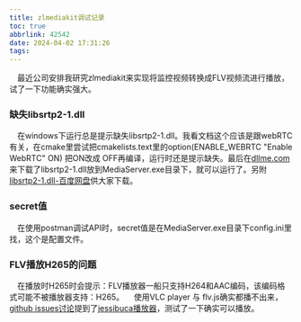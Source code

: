 ```yaml
---
title: zlmediakit调试记录
toc: true
abbrlink: 42542
date: 2024-04-02 17:31:26
tags:
---
```


&emsp;最近公司安排我研究zlmediakit来实现将监控视频转换成FLV视频流进行播放，试了一下功能确实强大。

### 缺失libsrtp2-1.dll
&emsp;在windows下运行总是提示缺失libsrtp2-1.dll。我看文档这个应该是跟webRTC有关，在cmake里尝试把cmakelists.text里的option(ENABLE_WEBRTC "Enable WebRTC" ON) 把ON改成 OFF再编译，运行时还是提示缺失。最后在[dllme.com](https://www.dllme.com/)来下载了libsrtp2-1.dll放到MediaServer.exe目录下，就可以运行了。另附[libsrtp2-1.dll-百度网盘](https://pan.baidu.com/s/1uoLsN_bVfPxF2IS-xa6PYQ?pwd=uk3g)供大家下载。

### secret值
&emsp;在使用postman调试API时，secret值是在MediaServer.exe目录下config.ini里找，这个是配置文件。

### FLV播放H265的问题
&emsp;在播放时H265时会提示：FLV播放器一船只支持H264和AAC编码，该编码格式可能不被播放器支持：H265。
&emsp;使用VLC player 与 flv.js确实都播不出来，[github issues讨论](https://github.com/ZLMediaKit/ZLMediaKit/issues/364)提到了[jessibuca播放器](https://jessibuca.com/)，测试了一下确实可以播放。
